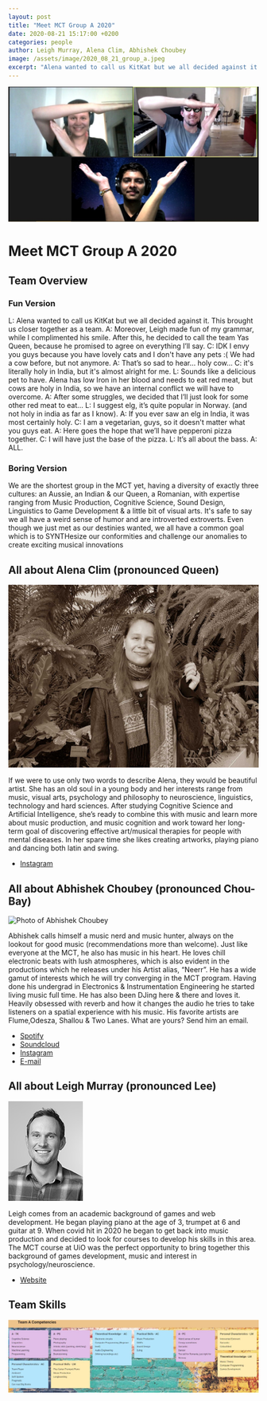 ```yaml
---
layout: post
title: "Meet MCT Group A 2020"
date: 2020-08-21 15:17:00 +0200
categories: people
author: Leigh Murray, Alena Clim, Abhishek Choubey  
image: /assets/image/2020_08_21_group_a.jpeg
excerpt: "Alena wanted to call us KitKat but we all decided against it."
---
```


![Photo of Group A](/assets/image/2020_08_21_leigh_group_a.jpeg "Group A")


# Meet MCT Group A 2020

## Team Overview

### Fun Version

L: Alena wanted to call us KitKat but we all decided against it. This brought us closer together as a team.
A: Moreover, Leigh made fun of my grammar, while I complimented his smile. After this, he decided to call the team Yas Queen, because he promised to agree on everything I’ll say.
C: IDK I envy you guys because you have lovely cats and I don't have any pets :( We had a cow before, but not anymore.
A: That’s so sad to hear… holy cow…
C: it's literally holy in India, but it's almost alright for me.
L: Sounds like a delicious pet to have. Alena has low Iron in her blood and needs to eat red meat, but cows are holy in India, so we have an internal conflict we will have to overcome.
A: After some struggles, we decided that I’ll just look for some other red meat to eat…
L: I suggest elg, it’s quite popular in Norway. (and not holy in india as far as I know).
A: If you ever saw an elg in India, it was most certainly holy.
C: I am a vegetarian, guys, so it doesn't matter what you guys eat.
A: Here goes the hope that we’ll have pepperoni pizza together.
C: I will have just the base of the pizza.
L: It’s all about the bass.
A: ALL.

### Boring Version

We are the shortest group in the MCT yet, having a diversity of exactly three cultures: an Aussie, an Indian & our Queen, a Romanian, with expertise ranging from Music Production, Cognitive Science, Sound Design, Linguistics to Game Development & a little bit of visual arts. It's safe to say we all have a weird sense of humor and are introverted extroverts. Even though we just met as our destinies wanted, we all have a common goal which is to SYNTHesize our conformities and challenge our anomalies to create exciting musical innovations


## All about Alena Clim (pronounced Queen)

![Photo of Alena Clim](/assets/image/2020_08_21_leigh_alena.jpeg "Alena Clim")


If we were to use only two words to describe Alena, they would be beautiful artist. She has an old soul in a young body and her interests range from music, visual arts, psychology and philosophy to neuroscience, linguistics, technology and hard sciences. After studying Cognitive Science and Artificial Intelligence, she’s ready to combine this with music and learn more about music production, and music cognition and work toward her long-term goal of discovering effective art/musical therapies for people with mental diseases. In her spare time she likes creating artworks, playing piano and dancing both latin and swing.


* [Instagram](https://www.instagram.com/alenaclim/)



## All about Abhishek Choubey (pronounced Chou-Bay)

![Photo of Abhishek Choubey](/assets/image/2020_08_21_leigh_abhishek.jpeg "Abhishek Choubey")


Abhishek calls himself a music nerd and music hunter, always on the lookout for good music (recommendations more than welcome). Just like everyone at the MCT, he also has music in his heart. He loves chill electronic beats with lush atmospheres, which is also evident in the productions which he releases under his Artist alias, “Neerr”. He has a wide gamut of interests which he will try converging in the MCT program. Having done his undergrad in Electronics & Instrumentation Engineering he started living music full time.  He has also been DJing here & there and loves it. Heavily obsessed with reverb and how it changes the audio he tries to take listeners on a spatial experience with his music. His favorite artists are Flume,Odesza, Shallou & Two Lanes. What are yours? Send him an email.

* [Spotify](https://open.spotify.com/artist/2wZF85OxHSKPqKozl0DiQp?si=ai0GX8MbQQWOsCfibW9dQA)
* [Soundcloud](https://soundcloud.com/neer-choubey)
* [Instagram](https://www.instagram.com/neerrmusicin/)
* [E-mail](mailto:neerrmusicin@gmail.com)


## All about Leigh Murray (pronounced Lee)

![Photo of Leigh Murray](/assets/image/2020_08_21_leigh_me.jpg "Leigh Murray")

Leigh comes from an academic background of games and web development. He began playing piano at the age of 3, trumpet at 6 and guitar at 9.  When covid hit in 2020 he began to get back into music production and decided to look for courses to develop his skills in this area. The MCT course at UiO was the perfect opportunity to bring together this background of games development, music and interest in psychology/neuroscience.

* [Website](https://pkgregory.com)


## Team Skills

![Padlet](/assets/image/2020_08_21_leigh_padlet.jpg "Padlet")
